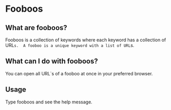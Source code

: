 
# Fooboos

## What are fooboos?
Fooboos is a collection of keywords where each keyword has
a collection of URL`s. 
A fooboo is a unique keyword with a list of URL`s.

## What can I do with fooboos?
You can open all URL`s of a fooboo at once in your preferred browser.

## Usage
Type fooboos and see the help message.
